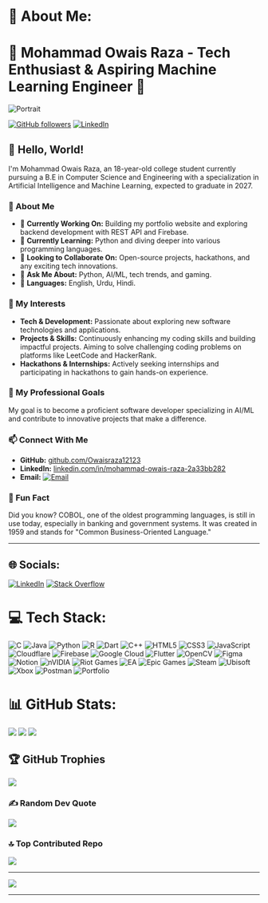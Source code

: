 # 💫 About Me:

# 🌟 Mohammad Owais Raza - Tech Enthusiast & Aspiring Machine Learning Engineer 🌟

![Portrait](https://github.com/Owaisraza12123/Owaisraza12123/raw/main/WhatsApp%20Image%202024-11-24%20at%2012.29.48_4a8525ac.jpg)

[![GitHub followers](https://img.shields.io/github/followers/Owaisraza12123?label=Follow&style=social)](https://github.com/Owaisraza12123) [![LinkedIn](https://img.shields.io/badge/LinkedIn-Connect-blue)](https://www.linkedin.com/in/mohammad-owais-raza-2a33bb282/)

## 👋 Hello, World!

I'm Mohammad Owais Raza, an 18-year-old college student currently pursuing a B.E in Computer Science and Engineering with a specialization in Artificial Intelligence and Machine Learning, expected to graduate in 2027.

### 🚀 About Me

- 🔭 **Currently Working On:** Building my portfolio website and exploring backend development with REST API and Firebase.
- 🌱 **Currently Learning:** Python and diving deeper into various programming languages.
- 👯 **Looking to Collaborate On:** Open-source projects, hackathons, and any exciting tech innovations.
- 🤔 **Ask Me About:** Python, AI/ML, tech trends, and gaming.
- 💬 **Languages:** English, Urdu, Hindi.

### 🌟 My Interests

- **Tech & Development:** Passionate about exploring new software technologies and applications.
- **Projects & Skills:** Continuously enhancing my coding skills and building impactful projects. Aiming to solve challenging coding problems on platforms like LeetCode and HackerRank.
- **Hackathons & Internships:** Actively seeking internships and participating in hackathons to gain hands-on experience.

### 💼 My Professional Goals

My goal is to become a proficient software developer specializing in AI/ML and contribute to innovative projects that make a difference.

### 📫 Connect With Me

- **GitHub:** [github.com/Owaisraza12123](https://github.com/Owaisraza12123)
- **LinkedIn:** [linkedin.com/in/mohammad-owais-raza-2a33bb282](https://www.linkedin.com/in/mohammad-owais-raza-2a33bb282/)
- **Email:** [![Email](https://img.shields.io/badge/Email-D14836?style=flat&logo=gmail&logoColor=white)](mailto:owaisraza22072066@gmail.com)

### 🎵 Fun Fact

Did you know? COBOL, one of the oldest programming languages, is still in use today, especially in banking and government systems. It was created in 1959 and stands for "Common Business-Oriented Language."

---

## 🌐 Socials:

[![LinkedIn](https://img.shields.io/badge/LinkedIn-%230077B5.svg?logo=linkedin&logoColor=white)](https://linkedin.com/in/mohammad-owais-raza-2a33bb282) [![Stack Overflow](https://img.shields.io/badge/-Stackoverflow-FE7A16?logo=stack-overflow&logoColor=white)](https://stackoverflow.com/users/26919595)

# 💻 Tech Stack:

![C](https://img.shields.io/badge/c-%2300599C.svg?style=flat&logo=c&logoColor=white) ![Java](https://img.shields.io/badge/java-%23ED8B00.svg?style=flat&logo=openjdk&logoColor=white) ![Python](https://img.shields.io/badge/python-3670A0?style=flat&logo=python&logoColor=ffdd54) ![R](https://img.shields.io/badge/r-%23276DC3.svg?style=flat&logo=r&logoColor=white) ![Dart](https://img.shields.io/badge/dart-%230175C2.svg?style=flat&logo=dart&logoColor=white) ![C++](https://img.shields.io/badge/c++-%2300599C.svg?style=flat&logo=c%2B%2B&logoColor=white) ![HTML5](https://img.shields.io/badge/html5-%23E34F26.svg?style=flat&logo=html5&logoColor=white) ![CSS3](https://img.shields.io/badge/css3-%231572B6.svg?style=flat&logo=css3&logoColor=white) ![JavaScript](https://img.shields.io/badge/javascript-%23323330.svg?style=flat&logo=javascript&logoColor=%23F7DF1E) ![Cloudflare](https://img.shields.io/badge/Cloudflare-F38020?style=flat&logo=Cloudflare&logoColor=white) ![Firebase](https://img.shields.io/badge/firebase-%23039BE5.svg?style=flat&logo=firebase) ![Google Cloud](https://img.shields.io/badge/GoogleCloud-%234285F4.svg?style=flat&logo=google-cloud&logoColor=white) ![Flutter](https://img.shields.io/badge/Flutter-%2302569B.svg?style=flat&logo=Flutter&logoColor=white) ![OpenCV](https://img.shields.io/badge/opencv-%23white.svg?style=flat&logo=opencv&logoColor=white) ![Figma](https://img.shields.io/badge/figma-%23F24E1E.svg?style=flat&logo=figma&logoColor=white) ![Notion](https://img.shields.io/badge/Notion-%23000000.svg?style=flat&logo=notion&logoColor=white) ![nVIDIA](https://img.shields.io/badge/nVIDIA-%2376B900.svg?style=flat&logo=nVIDIA&logoColor=white) ![Riot Games](https://img.shields.io/badge/riotgames-D32936.svg?style=flat&logo=riotgames&logoColor=white) ![EA](https://img.shields.io/badge/ea-%23000000.svg?style=flat&logo=ea&logoColor=white) ![Epic Games](https://img.shields.io/badge/epicgames-%23313131.svg?style=flat&logo=epicgames&logoColor=white) ![Steam](https://img.shields.io/badge/steam-%23000000.svg?style=flat&logo=steam&logoColor=white) ![Ubisoft](https://img.shields.io/badge/Ubisoft-%23F5F5F5.svg?style=flat&logo=Ubisoft&logoColor=black) ![Xbox](https://img.shields.io/badge/xbox-%23107C10.svg?style=flat&logo=xbox&logoColor=white) ![Postman](https://img.shields.io/badge/Postman-FF6C37?style=flat&logo=postman&logoColor=white) ![Portfolio](https://img.shields.io/badge/Portfolio-%23000000.svg?style=flat&logo=firefox&logoColor=#FF7139)

# 📊 GitHub Stats:

![](https://github-readme-stats.vercel.app/api?username=Owaisraza12123&theme=transparent&hide_border=false&include_all_commits=false&count_private=false)
![](https://github-readme-streak-stats.herokuapp.com/?user=Owaisraza12123&theme=transparent&hide_border=false)
![](https://github-readme-stats.vercel.app/api/top-langs/?username=Owaisraza12123&theme=transparent&hide_border=false&include_all_commits=false&count_private=false&layout=compact)

## 🏆 GitHub Trophies

![](https://github-profile-trophy.vercel.app/?username=Owaisraza12123&theme=radical&no-frame=true&no-bg=true&margin-w=4)

### ✍️ Random Dev Quote

![](https://quotes-github-readme.vercel.app/api?type=horizontal&theme=dark)

### 🔝 Top Contributed Repo

![](https://github-contributor-stats.vercel.app/api?username=Owaisraza12123&limit=5&theme=dark&combine_all_yearly_contributions=true)

---

[![](https://visitcount.itsvg.in/api?id=Owaisraza12123&icon=0&color=1)](https://visitcount.itsvg.in)

<!-- Proudly created with GPRM ( https://gprm.itsvg.in ) -->

---
